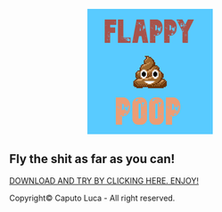 <p align="center"><img src="img/README-IMG.png" alt="preview" /></p>

## Fly the shit as far as you can!

<a href="https://play.google.com/store/apps/details?id=io.kodular.caputoluca88.Flappy_poop" target="_blank">DOWNLOAD AND TRY BY CLICKING HERE. ENJOY!</a>

Copyright© Caputo Luca - All right reserved.
